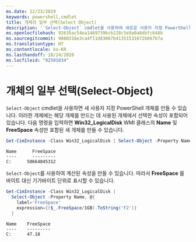 ```yaml
---
ms.date: 12/23/2019
keywords: powershell,cmdlet
title: 개체의 일부 선택(Select Object)
description: '`Select-Object` cmdlet을 사용하여 새로운 사용자 지정 PowerShell 개체를 만들 수 있으며, 이러한 개체에는 파이프라인의 개체에서 선택한 속성이 포함됩니다.'
ms.openlocfilehash: 92635ac54ea1469739bcb228c5e9a0a8dbfc648b
ms.sourcegitcommit: 9080316e3ca4f11d83067b41351531672b667b7a
ms.translationtype: HT
ms.contentlocale: ko-KR
ms.lasthandoff: 10/24/2020
ms.locfileid: "92501034"
---
```

# <a name="selecting-parts-of-objects-select-object"></a>개체의 일부 선택(Select-Object)

`Select-Object` cmdlet을 사용하면 새 사용자 지정 PowerShell 개체를 만들 수 있습니다. 이러한 개체에는 해당 개체를 만드는 데 사용된 개체에서 선택한 속성이 포함되어 있습니다. 다음 명령을 입력하면 **Win32_LogicalDisk** WMI 클래스의 **Name** 및 **FreeSpace** 속성만 포함된 새 개체를 만들 수 있습니다.

```powershell
Get-CimInstance -Class Win32_LogicalDisk | Select-Object -Property Name,FreeSpace
```

```Output
Name      FreeSpace
----      ---------
C:      50664845312
```

`Select-Object`를 사용하여 계산된 속성을 만들 수 있습니다. 따라서 **FreeSpace** 를 바이트 대신 기가바이트 단위로 표시할 수 있습니다.

```powershell
Get-CimInstance -Class Win32_LogicalDisk |
  Select-Object -Property Name, @{
    label='FreeSpace'
    expression={($_.FreeSpace/1GB).ToString('F2')}
  }
```

```Output
Name    FreeSpace
----    ---------
C:      47.18
```
